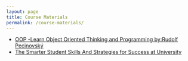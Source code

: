 ```yaml
---
layout: page
title: Course Materials
permalink: /course-materials/
---
```


* [OOP -Learn Object Oriented Thinking and Programming by:Rudolf Pecinovský](https://upload.run/bejlzj)
* [The Smarter Student Skills And Strategies for Success at University](/static_files/materials/Books/11_The_Smarter_Student_Skills_And_Strategies_for_Success_at_University.pdf)